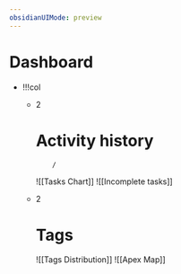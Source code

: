 ```yaml
---
obsidianUIMode: preview
---
```


# Dashboard
- !!!col
	- 2
		# Activity history
		```ActivityHistory
			/
		```
		
		![[Tasks Chart]]
		![[Incomplete tasks]]
	- 2
		# Tags
		![[Tags Distribution]]
	![[Apex Map]]